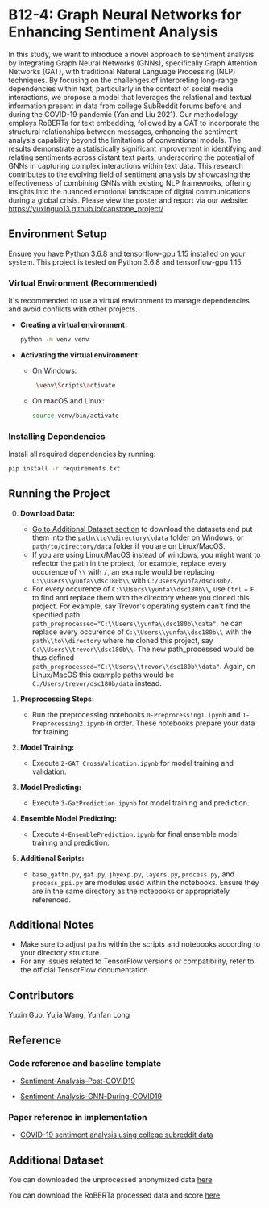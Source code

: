 # B12-4: Graph Neural Networks for Enhancing Sentiment Analysis

In this study, we want to introduce a novel approach to sentiment analysis by integrating Graph Neural Networks (GNNs), specifically Graph Attention Networks (GAT), with traditional Natural Language Processing (NLP) techniques. By focusing on the challenges of interpreting long-range dependencies within text, particularly in the context of social media interactions, we propose a model that leverages the relational and textual information present
in data from college SubReddit forums before and during the COVID-19 pandemic (Yan and Liu 2021). Our methodology employs RoBERTa for text embedding, followed by a GAT to incorporate the structural relationships between messages, enhancing the sentiment analysis capability beyond the limitations of conventional models. The results demonstrate a statistically significant improvement in identifying and relating sentiments across distant text
parts, underscoring the potential of GNNs in capturing complex interactions
within text data. This research contributes to the evolving field of sentiment
analysis by showcasing the effectiveness of combining GNNs with existing
NLP frameworks, offering insights into the nuanced emotional landscape of
digital communications during a global crisis.
Please view the poster and report via our website: https://yuxinguo13.github.io/capstone_project/

## Environment Setup

Ensure you have Python 3.6.8 and tensorflow-gpu 1.15 installed on your system. This project is tested on Python 3.6.8 and tensorflow-gpu 1.15.


### Virtual Environment (Recommended)

It's recommended to use a virtual environment to manage dependencies and avoid conflicts with other projects.

- **Creating a virtual environment:**
  ```bash
  python -m venv venv
  ```

- **Activating the virtual environment:**
  - On Windows:
    ```bash
    .\venv\Scripts\activate
    ```
  - On macOS and Linux:
    ```bash
    source venv/bin/activate
    ```

### Installing Dependencies

Install all required dependencies by running:

```bash
pip install -r requirements.txt
```

## Running the Project

0. **Download Data:**
   - [Go to Additional Dataset section](#additional-dataset) to download the datasets and put them into the `path\\to\\directory\\data` folder on Windows, or `path/to/directory/data` folder if you are on Linux/MacOS.
   - If you are using Linux/MacOS instead of windows, you might want to refector the path in the project, for example, replace every occurence of `\\` with `/`, an example would be replacing `C:\\Users\\yunfa\\dsc180b\\` with `C:/Users/yunfa/dsc180b/`.
   - For every occurence of `C:\\Users\\yunfa\\dsc180b\\`, use `Ctrl` + `F` to find and replace them with the directory where you cloned this project. For example, say Trevor's operating system can't find the specified path: `path_preprocessed="C:\\Users\\yunfa\\dsc180b\\data"`, he can replace every occurence of  `C:\\Users\\yunfa\\dsc180b\\` with the `path\\to\\directory` where he cloned this project, say `C:\\Users\\trevor\\dsc180b\\`. The new path_processed would be thus defined `path_preprocessed="C:\\Users\\trevor\\dsc180b\\data"`. Again, on Linux/MacOS this example paths would be `C:/Users/trevor/dsc180b/data` instead.

2. **Preprocessing Steps:**
   - Run the preprocessing notebooks `0-Preprocessing1.ipynb` and `1-Preprocessing2.ipynb` in order. These notebooks prepare your data for training.

3. **Model Training:**
   - Execute `2-GAT_CrossValidation.ipynb` for model training and validation.
  
4. **Model Predicting:**
   - Execute `3-GatPrediction.ipynb` for model training and prediction.

5. **Ensemble Model Predicting:**
   - Execute `4-EnsemblePrediction.ipynb` for final ensemble model training and prediction.

6. **Additional Scripts:**
   - `base_gattn.py`, `gat.py`, `jhyexp.py`, `layers.py`, `process.py`, and `process_ppi.py` are modules used within the notebooks. Ensure they are in the same directory as the notebooks or appropriately referenced.

## Additional Notes

- Make sure to adjust paths within the scripts and notebooks according to your directory structure.
- For any issues related to TensorFlow versions or compatibility, refer to the official TensorFlow documentation.

## Contributors

Yuxin Guo, Yujia Wang, Yunfan Long

## Reference

### Code reference and baseline template

+ [Sentiment-Analysis-Post-COVID19](https://github.com/AlvaYan/postCOVIDSentiAnalysis)

+ [Sentiment-Analysis-GNN-During-COVID19](https://github.com/AlvaYan/Sentiment-Analysis-GNN-During-COVID19)

### Paper reference in implementation

+ [COVID-19 sentiment analysis using college subreddit data](https://arxiv.org/abs/2112.04351)

## Additional Dataset

You can downloaded the unprocessed anonymized data [here](https://drive.google.com/file/d/13PzwBAjyI4VYpCEVye6fU3gGsDvdnrBY/view?usp=sharing)

You can download the RoBERTa processed data and score [here](https://drive.google.com/file/d/1RRi5o1JCWeuS-dfhNOuxsk7JxJXKBOuL/view?usp=sharing)

